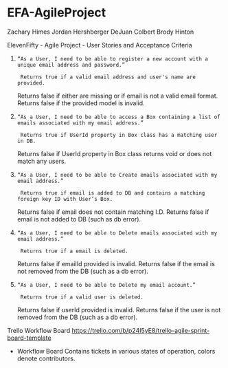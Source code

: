 # EFA-AgileProject

Zachary Himes
Jordan Hershberger
DeJuan Colbert
Brody Hinton

ElevenFifty - Agile Project - User Stories and Acceptance Criteria

1.     “As a User, I need to be able to register a new account with a unique email address and password.”

		Returns true if a valid email address and user's name are provided.
	Returns false if either are missing or if email is not a valid email format.
	Returns false if the provided model is invalid.
	
2.     “As a User, I need to be able to access a Box containing a list of emails associated with my email address.”

		Returns true if UserId property in Box class has a matching user in DB.
	Returns false if UserId property in Box class returns void or does not match any users.

3.     “As a User, I need to be able to Create emails associated with my email address.”

		Returns true if email is added to DB and contains a matching foreign key ID with User’s Box.
	Returns false if email does not contain matching I.D.
	Returns false if email is not added to DB (such as db error).

4.     “As a User, I need to be able to Delete emails associated with my email address.”

		Returns true if a email is deleted.
	Returns false if emailId provided is invalid.
	Returns false if the email is not removed from the DB (such as a db error).

5.     “As a User, I need to be able to Delete my email account.”

		Returns true if a valid user is deleted.
	Returns false if userId provided is invalid.
      	Returns false if the user is not removed from the DB (such as a db error).


Trello Workflow Board
https://trello.com/b/p24I5yE8/trello-agile-sprint-board-template

 - Workflow Board Contains tickets in various states of operation, colors denote contributors.
